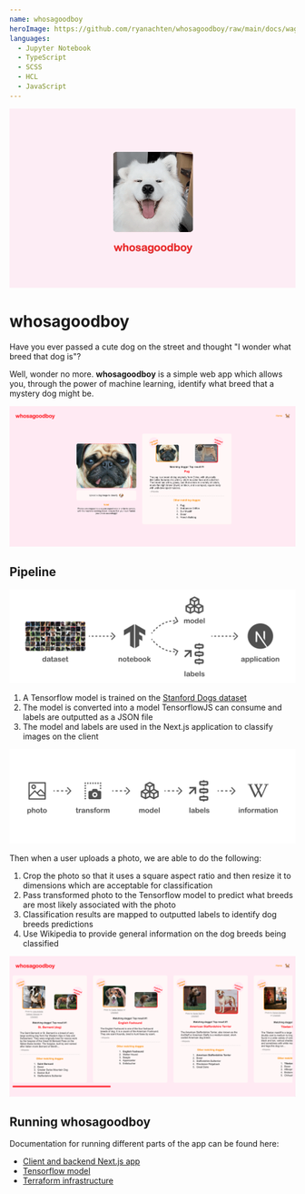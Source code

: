 ```yaml
---
name: whosagoodboy
heroImage: https://github.com/ryanachten/whosagoodboy/raw/main/docs/wagb_loading.gif
languages:
  - Jupyter Notebook
  - TypeScript
  - SCSS
  - HCL
  - JavaScript
---
```

![Loading](https://github.com/ryanachten/whosagoodboy/raw/main/docs/wagb_loading.gif?raw=true)

# whosagoodboy

Have you ever passed a cute dog on the street and thought "I wonder what breed that dog is"?

Well, wonder no more. **whosagoodboy** is a simple web app which allows you, through the power of machine learning, identify what breed that a mystery dog might be.

![Upload](https://github.com/ryanachten/whosagoodboy/raw/main/docs/wagb_desktop_upload.png?raw=true)

## Pipeline

![Pipeline](https://github.com/ryanachten/whosagoodboy/raw/main/docs/wagb_pipeline.png?raw=true)

1. A Tensorflow model is trained on the [Stanford Dogs dataset](http://vision.stanford.edu/aditya86/ImageNetDogs/)
2. The model is converted into a model TensorflowJS can consume and labels are outputted as a JSON file
3. The model and labels are used in the Next.js application to classify images on the client

![Upload](https://github.com/ryanachten/whosagoodboy/raw/main/docs/wagb_upload.png?raw=true)

Then when a user uploads a photo, we are able to do the following:

1. Crop the photo so that it uses a square aspect ratio and then resize it to dimensions which are acceptable for classification
2. Pass transformed photo to the Tensorflow model to predict what breeds are most likely associated with the photo
3. Classification results are mapped to outputted labels to identify dog breeds predictions
4. Use Wikipedia to provide general information on the dog breeds being classified

![Gallery](https://github.com/ryanachten/whosagoodboy/raw/main/docs/wagb_desktop_gallery.png?raw=true)

## Running whosagoodboy

Documentation for running different parts of the app can be found here:

- [Client and backend Next.js app ](https://github.com/ryanachten/whosagoodboy/raw/main/app/README.md)
- [Tensorflow model](https://github.com/ryanachten/whosagoodboy/raw/main/model/README.md)
- [Terraform infrastructure](https://github.com/ryanachten/whosagoodboy/raw/main/infra/README.md)

